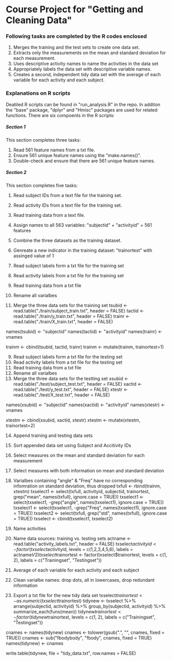 # Course Project for "Getting and Cleaning Data"
### Following tasks are completed by the R codes enclosed

1. Merges the training and the test sets to create one data set.
2. Extracts only the measurements on the mean and standard deviation for each measurement. 
3. Uses descriptive activity names to name the activities in the data set
4. Appropriately labels the data set with descriptive variable names. 
5. Creates a second, independent tidy data set with the average of each variable for each activity and each subject.

### Explanations on R scripts
Deatiled R scripts can be found in "run_analysis.R" in the repo.
In additon the "base" package, "dplyr" and "Hmisc" packages are used for related functions.
There are six compoents in the R scripts:

##### Section 1
This section completes three tasks:

1. Read 561 feature names from a txt file.
2. Ensure 561 unique feature names using the "make.names()".
3. Double-check and ensure that there are 561 unique feature names.

##### Section 2
This section completes five tasks:

1. Read subject IDs from a text file for the training set.
2. Read activity IDs from a text file for the training set.
3. Read training data from a text file.
4. Assign names to all 563 variables: "subjectid" + "activityid" + 561 features
5. Combine the three datasets as the training dataset.
6. Genreate a new indicator in the training dataset: "trainortest" with assinged value of 1


4. Read subject labels form a txt file for the training set
5. Read activity labels from a txt file for the training set
6. Read training data from a txt file
7. Rename all varialbes
8. Merge the three data sets for the training set
tsubid <- read.table("./train/subject_train.txt", header = FALSE)
tactid <- read.table("./train/y_train.txt", header = FALSE)
trainr <- read.table("./train/X_train.txt", header = FALSE)

names(tsubid) <- "subjectid"
names(tactid) <- "activityid"
names(trainr) <- vnames

trainm <- cbind(tsubid, tactid, trainr)
trainm <- mutate(trainm, trainortest=1)

9. Read subject labels form a txt file for the testing set
10. Read activity labels from a txt file for the testing set
11. Read training data from a txt file
12. Rename all varialbes
13. Merge the three data sets for the testting set
xsubid <- read.table("./test/subject_test.txt", header = FALSE)
xactid <- read.table("./test/y_test.txt", header = FALSE)
xtestr <- read.table("./test/X_test.txt", header = FALSE)

names(xsubid) <- "subjectid"
names(xactid) <- "activityid"
names(xtestr) <- vnames

xtestm <- cbind(xsubid, xactid, xtestr)
xtestm <- mutate(xtestm, trainortest=2)

14. Append training and testing data sets
15. Sort appended data set using Subject and Accitivity IDs
16. Select measures on the mean and standard deviation for each measurement
17. Select measures with both information on mean and standard deviation
18. Varialbes containing "angle" & "Freq" have no corresponding infomration on standard deviation, thus dropped
txfull <- rbind(trainm, xtestm)
txselect1 <- select(txfull, activityid, subjectid, trainortest, grep("mean", names(txfull), ignore.case = TRUE))
txselect1 <- select(txselect1, -grep("angle", names(txselect1), ignore.case = TRUE))
txselect1 <- select(txselect1, -grep("Freq", names(txselect1), ignore.case = TRUE))
txselect2 <- select(txfull, grep("std", names(txfull), ignore.case = TRUE))
txselect <- cbind(txselect1, txselect2)

19. Name activities
20. Name data sources: training vs. testing sets
actname <- read.table("activity_labels.txt", header = FALSE)
txselect$activityid <- factor(txselect$activityid, levels = c(1,2,3,4,5,6), labels = actname$V2)
txselect$trainortest <- factor(txselect$trainortest, levels = c(1, 2), labels = c("Trainingset", "Testingset"))

21. Average of each variable for each activity and each subject
22. Clean varialbe names: drop dots, all in lowercases, drop redundant information
23. Export a txt file for the new tidy data set 
txselect$trainortest <- as.numeric(txselect$trainortest)
tidynew <- txselect %>%
        arrange(subjectid, activityid) %>%
        group_by(subjectid, activityid) %>%
        summarize_each(funs(mean))
tidynew$trainortest <- factor(tidynew$trainortest, levels = c(1, 2), labels = c("Trainingset", "Testingset"))

cnames <- names(tidynew)
cnames <- tolower(gsub(".", "", cnames, fixed = TRUE))
cnames <- sub("fbodybody", "fbody", cnames, fixed = TRUE)
names(tidynew) <- cnames

write.table(tidynew, file = "tidy_data.txt", row.names = FALSE)
